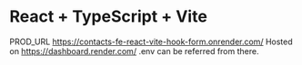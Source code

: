 # React + TypeScript + Vite

PROD_URL <https://contacts-fe-react-vite-hook-form.onrender.com/>
Hosted on <https://dashboard.render.com/>
.env can be referred from there.
